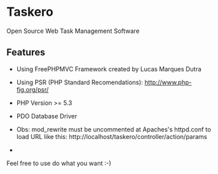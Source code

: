 # Taskero
Open Source Web Task Management Software

## Features 

- Using FreePHPMVC Framework created by Lucas Marques Dutra
- Using PSR (PHP Standard Recomendations): http://www.php-fig.org/psr/
- PHP Version >= 5.3
- PDO Database Driver
- Obs: mod_rewrite must be uncommented at Apaches's httpd.conf to load URL like this: http://localhost/taskero/controller/action/params

-
Feel free to use do what you want :-)
